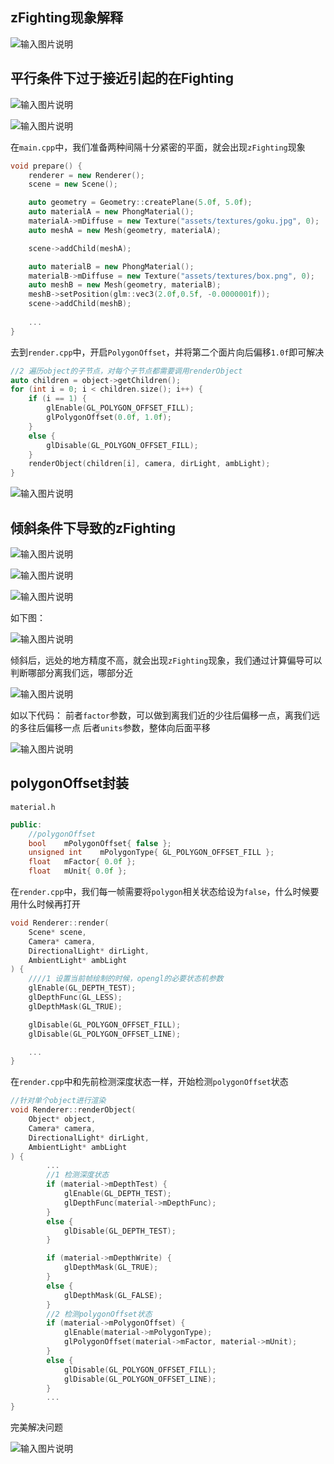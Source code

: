 ## zFighting现象解释

![输入图片说明](/imgs/2025-02-08/dr4v1kG4lwy4eRf6.png)

## 平行条件下过于接近引起的在Fighting

![输入图片说明](/imgs/2025-02-08/14hIsaHBBWQk5lGE.png)

![输入图片说明](/imgs/2025-02-08/YdiqQlBlB4j2JvMB.png)

在`main.cpp`中，我们准备两种间隔十分紧密的平面，就会出现`zFighting`现象
```cpp
void prepare() {
	renderer = new Renderer();
	scene = new Scene();

	auto geometry = Geometry::createPlane(5.0f, 5.0f);
	auto materialA = new PhongMaterial();
	materialA->mDiffuse = new Texture("assets/textures/goku.jpg", 0);
	auto meshA = new Mesh(geometry, materialA);

	scene->addChild(meshA);

	auto materialB = new PhongMaterial();
	materialB->mDiffuse = new Texture("assets/textures/box.png", 0);
	auto meshB = new Mesh(geometry, materialB);
	meshB->setPosition(glm::vec3(2.0f,0.5f, -0.0000001f));
	scene->addChild(meshB);
	
	...
}
```
去到`render.cpp`中，开启`PolygonOffset`，并将第二个面片向后偏移`1.0f`即可解决
```cpp
//2 遍历object的子节点，对每个子节点都需要调用renderObject
auto children = object->getChildren();
for (int i = 0; i < children.size(); i++) {
	if (i == 1) {
		glEnable(GL_POLYGON_OFFSET_FILL);
		glPolygonOffset(0.0f, 1.0f);
	}
	else {
		glDisable(GL_POLYGON_OFFSET_FILL);
	}
	renderObject(children[i], camera, dirLight, ambLight);
}
```

![输入图片说明](/imgs/2025-02-08/EzXPwQbidRjGTbOz.png)

## 倾斜条件下导致的zFighting

![输入图片说明](/imgs/2025-02-08/77m3JVKe7UL0wDRI.png)

![输入图片说明](/imgs/2025-02-08/CQ8TQQhqYYQLsazO.png)

![输入图片说明](/imgs/2025-02-08/L8zhRA9FKeJ4WbFm.png)

如下图：

![输入图片说明](/imgs/2025-02-08/iX3hdCv4SGq9EhNw.png)

倾斜后，远处的地方精度不高，就会出现`zFighting`现象，我们通过计算偏导可以判断哪部分离我们远，哪部分近

![输入图片说明](/imgs/2025-02-08/jGhoyrGSKeHLElCf.png)

如以下代码：
前者`factor`参数，可以做到离我们近的少往后偏移一点，离我们远的多往后偏移一点
后者`units`参数，整体向后面平移

![输入图片说明](/imgs/2025-02-08/6MkP1dRlHh99b4wm.png)

## polygonOffset封装
`material.h`
```cpp
public:
	//polygonOffset
	bool	mPolygonOffset{ false };
	unsigned int	mPolygonType{ GL_POLYGON_OFFSET_FILL };
	float	mFactor{ 0.0f };
	float	mUnit{ 0.0f };
```
在`render.cpp`中，我们每一帧需要将`polygon`相关状态给设为`false`，什么时候要用什么时候再打开
```cpp
void Renderer::render(
	Scene* scene, 
	Camera* camera,
	DirectionalLight* dirLight,
	AmbientLight* ambLight
) {
	////1 设置当前帧绘制的时候，opengl的必要状态机参数
	glEnable(GL_DEPTH_TEST);
	glDepthFunc(GL_LESS);
	glDepthMask(GL_TRUE);

	glDisable(GL_POLYGON_OFFSET_FILL);
	glDisable(GL_POLYGON_OFFSET_LINE);

	...
}
```

在`render.cpp`中和先前检测深度状态一样，开始检测`polygonOffset`状态
```cpp
//针对单个object进行渲染
void Renderer::renderObject(
	Object* object,
	Camera* camera,
	DirectionalLight* dirLight,
	AmbientLight* ambLight
) {
		...
		//1 检测深度状态
		if (material->mDepthTest) {
			glEnable(GL_DEPTH_TEST);
			glDepthFunc(material->mDepthFunc);
		}
		else {
			glDisable(GL_DEPTH_TEST);
		}

		if (material->mDepthWrite) {
			glDepthMask(GL_TRUE);
		}
		else {
			glDepthMask(GL_FALSE);
		}
		//2 检测polygonOffset状态
		if (material->mPolygonOffset) {
			glEnable(material->mPolygonType);
			glPolygonOffset(material->mFactor, material->mUnit);
		}
		else {
			glDisable(GL_POLYGON_OFFSET_FILL);
			glDisable(GL_POLYGON_OFFSET_LINE);
		}
		...
}
```
完美解决问题

![输入图片说明](/imgs/2025-02-08/cfMpyU6g0wvbxlbz.png)
<!--stackedit_data:
eyJoaXN0b3J5IjpbMTA0MjI3NzU0MiwtNjI0NjA1OTU2LDQ0OD
EwNDEzNiwxNTk3MTQ0NjY5LC03MTQyMDYyMDksMTk2MjA2MDg3
MSwtNTU1MzQwNzg4LC01NDI0Nzc3NDMsMTY5Mjg0OTI5OCwyMD
k0OTQ0OTFdfQ==
-->